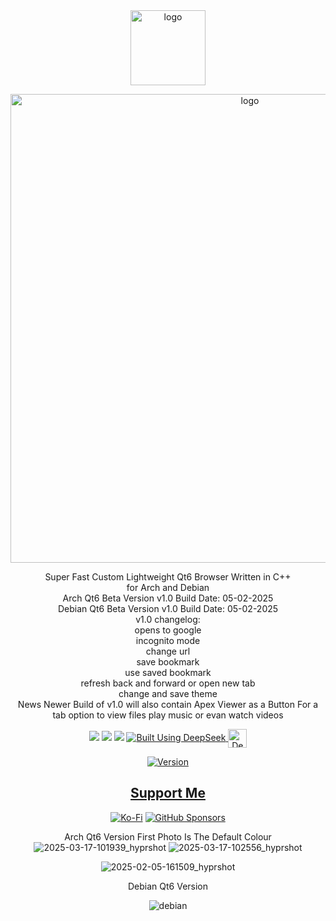 

<div align="center">
<img width="120" src="https://i.postimg.cc/rwJT9YJY/apexbrowser.png" alt="logo">
<p align="center">
    <img width="750" src="https://i.postimg.cc/8CgB2xLb/Apex-Browser-2-5-2025.png" alt="logo">
</p>



<div align="center">
            Super Fast Custom Lightweight Qt6 Browser Written in C++
    <div align="center">
        for Arch and Debian
        <div align="center">
  Arch Qt6 Beta Version v1.0 Build Date: 05-02-2025
            <div align="center">
Debian Qt6 Beta Version v1.0 Build Date: 05-02-2025
        <div align="center">
v1.0 changelog:
        <div align="center">
opens to google  
            <div align="center">
                incognito mode
            <div align="center">
change url
                <div align="center">
save bookmark
                    <div align="center">
use saved bookmark
                        <div align="center">
refresh back and forward or open new tab
<div align="center">
change and save theme 
<div align="center">
News Newer Build of v1.0 will also contain Apex Viewer as a Button For a tab option to view files play music or evan watch videos

        
  <a href="https://www.linux.org" target="_blank"><img src="https://img.shields.io/badge/OS-Linux-e06c75?style=for-the-badge&logo=linux" /></a>
           <a href="https://archlinux.org" target="_blank"><img src="https://img.shields.io/badge/DISTRO-Arch-56b6c2?style=for-the-badge&logo=arch-linux" /></a>
           <a href="https://www.debian.org" target="_blank"><img src="https://img.shields.io/badge/DISTRO-Debian-CE0058?style=for-the-badge&logo=Debian" /></a>
  </a>
  <a href="https://chat.deepseek.com/" target="_blank">
  <img src="https://img.shields.io/badge/Built_Using-DeepSeek-4D6BFE?style=for-the-badge&logo=deepseek&logoColor=4D6BFE" alt="Built Using DeepSeek">
  <img src="https://i.postimg.cc/ydBbyvRt/Deepseek.jpg" alt="DeepSeek Logo" style="height: 30px; vertical-align: middle;">
</a>

<div align="center">

[![Version](https://img.shields.io/github/v/release/claudemods/ApexBrowserAppImage?color=FFD700&label=Latest%20Release&style=for-the-badge)](https://github.com/claudemods/ApexBrowserAppImage/releases/tag/v1.0-Build-05-02-2025)
<div align="center">

## [ Support Me ](https://www.paypal.com/paypalme/claudemods?country.x=GB&locale)

</div>

<div align="center">

[![Ko-Fi](https://img.shields.io/badge/Ko--fi-F16061?style=for-the-badge&label=claudemods&color=3399FF&Linux&logo=ko-fi&logoColor=white)](https://ko-fi.com/claudemods)
[![GitHub Sponsors](https://img.shields.io/badge/sponsor-30363D?style=for-the-badge&label=claudemods&color=A836FF&logo=GitHub-Sponsors&logoColor=#white)](https://github.com/sponsors/claudemods)</div>

Arch Qt6 Version First Photo Is The Default Colour
![2025-03-17-101939_hyprshot](https://github.com/user-attachments/assets/6a286483-d0e8-4717-8465-f1a135afaf50)
![2025-03-17-102556_hyprshot](https://github.com/user-attachments/assets/dda106ed-cb3e-4250-862e-1c5575aeccaa)

 ![2025-02-05-161509_hyprshot](https://github.com/user-attachments/assets/54039ff4-71d6-4144-8b7c-163d97731f75)
     <div align="center">
    Debian Qt6 Version
   
 ![debian](https://github.com/user-attachments/assets/e7643e02-7b46-41c4-b1a7-5ac129472e5c)






